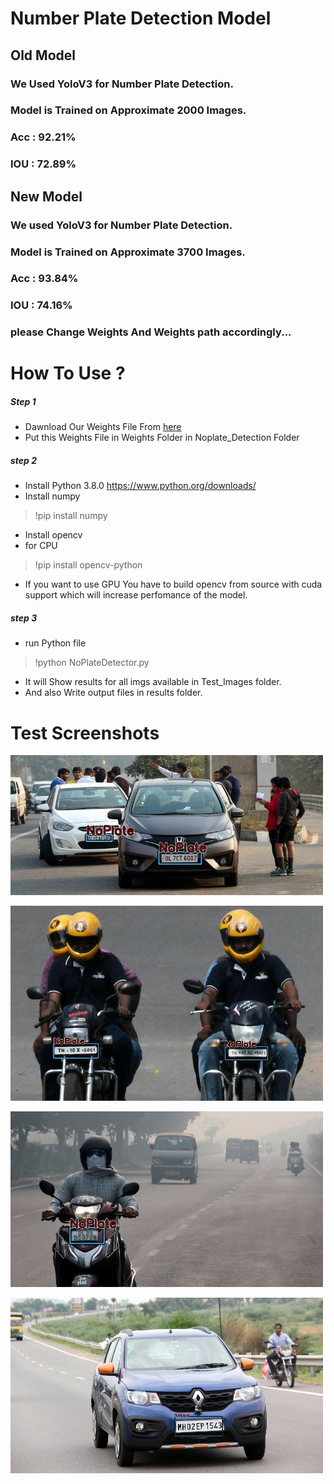 # Number Plate Detection Model

## Old Model
### We Used YoloV3 for Number Plate Detection.
### Model is Trained on Approximate 2000 Images.
### Acc : 92.21%
### IOU : 72.89%

## New Model
### We used YoloV3 for Number Plate Detection.
### Model is Trained on Approximate 3700 Images.
### Acc : 93.84%
### IOU : 74.16%

### please Change Weights And Weights path accordingly...

# How To Use ?
##### Step 1 
* Dawnload Our Weights File From [here](https://drive.google.com/file/d/1WNTDGM_KNtGj5SNAcDJ6-hfmxlJB1UAf/view?usp=sharing)
* Put this Weights File in Weights Folder in Noplate_Detection Folder

##### step 2
* Install Python 3.8.0
https://www.python.org/downloads/
* Install numpy
> !pip install numpy
* Install opencv
* for CPU
> !pip install opencv-python

* If you want to use GPU You have to build opencv from source with cuda support which will increase perfomance of the model.

##### step 3
* run Python file 
> !python NoPlateDetector.py

* It will Show results for all imgs available in Test_Images folder.
* And also Write output files in results folder.

# Test Screenshots
![Screen Shot 1](https://github.com/manan-d8/CB31_CyberKnights/blob/master/Seprate_modules/Noplate_Detection/Results/NoPlateRes7.jpg)

![Screen Shot 1](https://github.com/manan-d8/CB31_CyberKnights/blob/master/Seprate_modules/Noplate_Detection/Results/NoPlateRes9.jpg)

![Screen Shot 1](https://github.com/manan-d8/CB31_CyberKnights/blob/master/Seprate_modules/Noplate_Detection/Results/NoPlateRes8.jpg)

![Screen Shot 1](https://github.com/manan-d8/CB31_CyberKnights/blob/master/Seprate_modules/Noplate_Detection/Results/NoPlateRes6.jpg)



